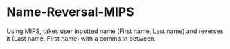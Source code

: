 # Name-Reversal-MIPS
Using MIPS, takes user inputted name (First name, Last name) and reverses it (Last name, First name) with a comma in between.
